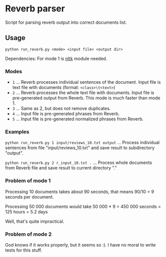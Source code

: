 # Reverb parser
Script for parsing reverb output into correct documents list.

## Usage
`python run_reverb.py <mode> <input file> <output dir>`

Dependencies: For mode 1 is [nltk](https://pypi.python.org/pypi/nltk) module needed.

### Modes
* `1` ... Reverb processes individual sentences of the document. Input file is text file with documents (format: `<class>\t<text>`)
* `2` ... Reverb processes the whole text file with documents. Input file is pre-generated output from Reverb. This mode is much faster than mode 1.
* `3` ... Same as 2, but does not remove duplicates.
* `4` ... Input file is pre-generated phrases from Reverb.
* `5` ... Input file is pre-generated normalized phrases from Reverb.

### Examples
`python run_reverb.py 1 input/reviews_10.txt output` ... Process individual sentences from file "input/reviews_10.txt" and save result to subdirectory "output".

`python run_reverb.py 2 r_input_10.txt .` ... Process whole documents from Reverb file and save result to current directory "."

### Problem of mode 1
Processing 10 documents takes about 90 seconds, that means 90/10 = 9 seconds per document.

Processing 50 000 documents would take 50 000 * 9 = 450 000 seconds = 125 hours = 5.2 days

Well, that's quite impractical.

### Problem of mode 2
God knows if it works properly, but it seems so :). I have no moral to write tests for this stuff.

